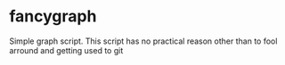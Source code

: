 fancygraph
==========
Simple graph script. This script has no practical reason other than to fool arround and 
getting used to git
